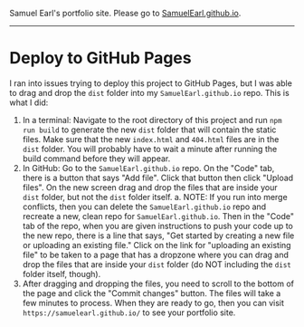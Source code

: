 Samuel Earl's portfolio site. Please go to [SamuelEarl.github.io](https://samuelearl.github.io/).

---

# Deploy to GitHub Pages

I ran into issues trying to deploy this project to GitHub Pages, but I was able to drag and drop the `dist` folder into my `SamuelEarl.github.io` repo. This is what I did:

1. In a terminal: Navigate to the root directory of this project and run `npm run build` to generate the new `dist` folder that will contain the static files. Make sure that the new `index.html` and `404.html` files are in the `dist` folder. You will probably have to wait a minute after running the build command before they will appear.
2. In GitHub: Go to the `SamuelEarl.github.io` repo. On the "Code" tab, there is a button that says "Add file". Click that button then click "Upload files". On the new screen drag and drop the files that are inside your `dist` folder, but not the `dist` folder itself.
    a. NOTE: If you run into merge conflicts, then you can delete the `SamuelEarl.github.io` repo and recreate a new, clean repo for `SamuelEarl.github.io`. Then in the "Code" tab of the repo, when you are given instructions to push your code up to the new repo, there is a line that says, "Get started by creating a new file or uploading an existing file." Click on the link for "uploading an existing file" to be taken to a page that has a dropzone where you can drag and drop the files that are inside your `dist` folder (do NOT including the `dist` folder itself, though).
5. After dragging and dropping the files, you need to scroll to the bottom of the page and click the "Commit changes" button. The files will take a few minutes to process. When they are ready to go, then you can visit `https://samuelearl.github.io/` to see your portfolio site.
